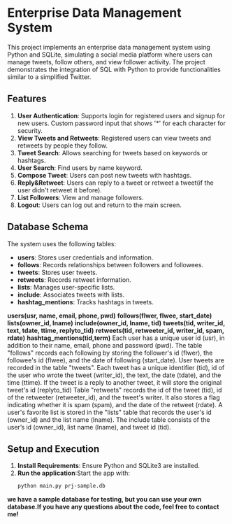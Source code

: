 # Enterprise Data Management System

This project implements an enterprise data management system using Python and SQLite, simulating a social media platform where users can manage tweets, follow others, and view follower activity. The project demonstrates the integration of SQL with Python to provide functionalities similar to a simplified Twitter.

## Features

1. **User Authentication**: Supports login for registered users and signup for new users. Custom password input that shows '*' for each character for security.
2. **View Tweets and Retweets**: Registered users can view tweets and retweets by people they follow.
3. **Tweet Search**: Allows searching for tweets based on keywords or hashtags.
4. **User Search**: Find users by name keyword.
5. **Compose Tweet**: Users can post new tweets with hashtags.
6. **Reply&Retweet**: Users can reply to a tweet or retweet a tweet(if the user didn't retweet it before).
7. **List Followers**: View and manage followers.
8. **Logout**: Users can log out and return to the main screen.

## Database Schema

The system uses the following tables:
- **users**: Stores user credentials and information.
- **follows**: Records relationships between followers and followees.
- **tweets**: Stores user tweets.
- **retweets**: Records retweet information.
- **lists**: Manages user-specific lists.
- **include**: Associates tweets with lists.
- **hashtag_mentions**: Tracks hashtags in tweets.


**users(usr, name, email, phone, pwd)**
**follows(flwer, flwee, start_date)**
**lists(owner_id, lname)**
**include(owner_id, lname, tid)**
**tweets(tid, writer_id, text, tdate, ttime, replyto_tid)**
**retweets(tid, retweeter_id, writer_id, spam, rdate)**
**hashtag_mentions(tid,term)**
Each user has a unique user id (usr), in addition to their name, email, phone and password (pwd).
The table "follows" records each following by storing the follower's id (flwer), the followee's id (flwee), and the date of following (start_date).
User tweets are recorded in the table "tweets". Each tweet has a unique identifier (tid), id of the user who wrote the tweet (writer_id), the text, the date (tdate), and the time (ttime). If the tweet is a reply to another tweet, it will store the original tweet's id (replyto_tid)
Table "retweets" records the id of the tweet (tid), id of the retweeter (retweeter_id), and the tweet's writer. It also stores a flag indicating whether it is spam (spam), and the date of the retweet (rdate).
A user's favorite list is stored in the "lists" table that records the user's id (owner_id) and the list name (lname). The include table consists of the user’s id (owner_id), list name (lname), and tweet id (tid). 

## Setup and Execution

1. **Install Requirements**: Ensure Python and SQLite3 are installed.
2. **Run the application**:Start the app with:
   ```sh
   python main.py prj-sample.db
**we have a sample database for testing, but you can use your own database.If you have any questions about the code, feel free to contact me!**

